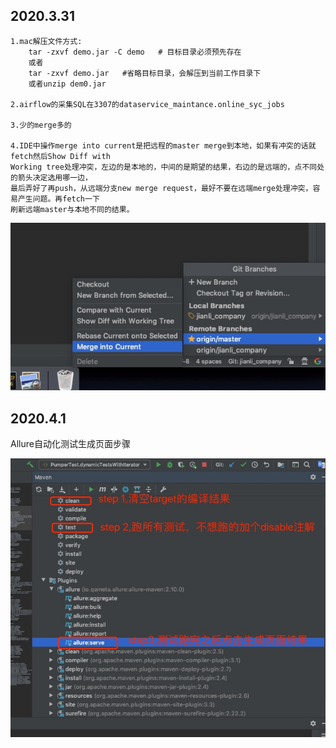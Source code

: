 <h2>2020.3.31</h2>

```
1.mac解压文件方式:
    tar -zxvf demo.jar -C demo   # 目标目录必须预先存在
    或者
    tar -zxvf demo.jar   #省略目标目录，会解压到当前工作目录下
    或者unzip dem0.jar

2.airflow的采集SQL在3307的dataservice_maintance.online_syc_jobs

3.少的merge多的

4.IDE中操作merge into current是把远程的master merge到本地，如果有冲突的话就fetch然后Show Diff with 
Working tree处理冲突，左边的是本地的，中间的是期望的结果，右边的是远端的，点不同处的箭头决定选用哪一边，
最后弄好了再push，从远端分支new merge request，最好不要在远端merge处理冲突，容易产生问题。再fetch一下
刷新远端master与本地不同的结果。
```
![](1.jpg)

<h2>2020.4.1</h2>
Allure自动化测试生成页面步骤

![](2.jpg)